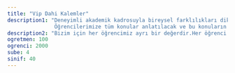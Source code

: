 ```yaml
---
title: "Vip Dahi Kalemler"
description1: "Deneyimli akademik kadrosuyla bireysel farklılıkları dikkate alarak uyguladığı eğitim- öğretim sistemi ile, bilgi ve zamanı nasıl kullanması gerektiği öğrenciye öğretilir.
               Öğrencilerimize tüm konular anlatılacak ve bu konuların anlaşılıp anlaşılmadığı test edilerek anlaşılmayan konular tekrardan anlatılacak ve yeniden test yapılacaktır. Anlamamışsa birebir tekrardan konu anlatılacaktır."
description2: "Bizim için her öğrencimiz ayrı bir değerdir.Her öğrenci ayrı olarak değerlendirilir ve onun ilgi ve yetenekli olduğu alana göre eksik olduğu konulara göre çalışma planı hazırlanır."
ogretmen: 100
ogrenci: 2000
sube: 4
sinif: 40
---
```

